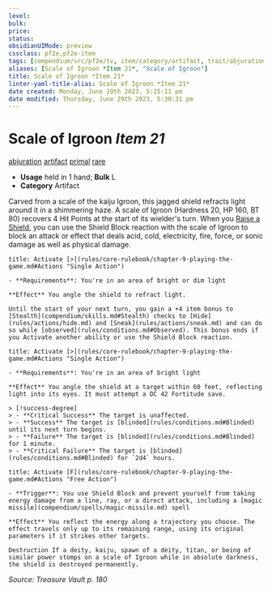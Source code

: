```yaml
---
level:
bulk:
price:
status:
obsidianUIMode: preview
cssclass: pf2e,pf2e-item
tags: [compendium/src/pf2e/tv, item/category/artifact, trait/abjuration, trait/artifact, trait/primal, trait/rare]
aliases: [Scale of Igroon *Item 21*, "Scale of Igroon"]
title: Scale of Igroon *Item 21*
linter-yaml-title-alias: Scale of Igroon *Item 21*
date created: Monday, June 19th 2023, 5:15:11 pm
date modified: Thursday, June 29th 2023, 5:30:31 pm
---
```


# Scale of Igroon *Item 21*

[abjuration](rules/traits/abjuration.md) [artifact](rules/traits/artifact-gmg.md) [primal](rules/traits/primal.md) [rare](rules/traits/rare.md)  

- **Usage** held in 1 hand; **Bulk** L
- **Category** Artifact

Carved from a scale of the kaiju Igroon, this jagged shield refracts light around it in a shimmering haze. A scale of Igroon (Hardness 20, HP 160, BT 80) recovers 4 Hit Points at the start of its wielder's turn. When you [Raise a Shield](rules/actions/raise-a-shield.md), you can use the Shield Block reaction with the scale of Igroon to block an attack or effect that deals acid, cold, electricity, fire, force, or sonic damage as well as physical damage.

```ad-embed-ability
title: Activate [>](rules/core-rulebook/chapter-9-playing-the-game.md#Actions "Single Action")

- **Requirements**: You're in an area of bright or dim light

**Effect** You angle the shield to refract light.

Until the start of your next turn, you gain a +4 item bonus to [Stealth](compendium/skills.md#Stealth) checks to [Hide](rules/actions/hide.md) and [Sneak](rules/actions/sneak.md) and can do so while [observed](rules/conditions.md#Observed). This bonus ends if you Activate another ability or use the Shield Block reaction.
```

```ad-embed-ability
title: Activate [>](rules/core-rulebook/chapter-9-playing-the-game.md#Actions "Single Action")

- **Requirements**: You're in an area of bright light

**Effect** You angle the shield at a target within 60 feet, reflecting light into its eyes. It must attempt a DC 42 Fortitude save.

> [!success-degree] 
> - **Critical Success** The target is unaffected.
> - **Success** The target is [blinded](rules/conditions.md#Blinded) until its next turn begins.
> - **Failure** The target is [blinded](rules/conditions.md#Blinded) for 1 minute.
> - **Critical Failure** The target is [blinded](rules/conditions.md#Blinded) for `2d4` hours.
```

```ad-embed-ability
title: Activate [F](rules/core-rulebook/chapter-9-playing-the-game.md#Actions "Free Action")

- **Trigger**: You use Shield Block and prevent yourself from taking energy damage from a line, ray, or a direct attack, including a [magic missile](compendium/spells/magic-missile.md) spell

**Effect** You reflect the energy along a trajectory you choose. The effect travels only up to its remaining range, using its original parameters if it strikes other targets.

Destruction If a deity, kaiju, spawn of a deity, titan, or being of similar power stomps on a scale of Igroon while in absolute darkness, the shield is destroyed permanently.
```

*Source: Treasure Vault p. 180*
